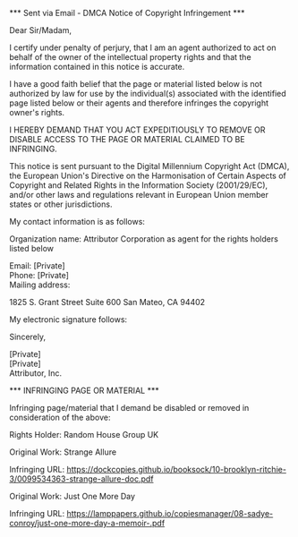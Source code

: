 *** Sent via Email - DMCA Notice of Copyright Infringement ***

Dear Sir/Madam,

I certify under penalty of perjury, that I am an agent authorized to act on behalf of the owner of the intellectual property rights and that the information contained in this notice is accurate.

I have a good faith belief that the page or material listed below is not authorized by law for use by the individual(s) associated with the identified page listed below or their agents and therefore infringes the copyright owner's rights.

I HEREBY DEMAND THAT YOU ACT EXPEDITIOUSLY TO REMOVE OR DISABLE ACCESS TO THE PAGE OR MATERIAL CLAIMED TO BE INFRINGING.

This notice is sent pursuant to the Digital Millennium Copyright Act (DMCA), the European Union's Directive on the Harmonisation of Certain Aspects of Copyright and Related Rights in the Information Society (2001/29/EC), and/or other laws and regulations relevant in European Union member states or other jurisdictions.

My contact information is as follows:

Organization name: Attributor Corporation as agent for the rights holders listed below

Email: [Private]  
Phone: [Private]  
Mailing address:

1825 S. Grant Street
Suite 600
San Mateo, CA 94402

My electronic signature follows:

Sincerely,

[Private]  
[Private]  
Attributor, Inc.

*** INFRINGING PAGE OR MATERIAL ***

Infringing page/material that I demand be disabled or removed in consideration of the above:

Rights Holder: Random House Group UK

Original Work: Strange Allure

Infringing URL: https://dockcopies.github.io/booksock/10-brooklyn-ritchie-3/0099534363-strange-allure-doc.pdf

Original Work: Just One More Day

Infringing URL: https://lamppapers.github.io/copiesmanager/08-sadye-conroy/just-one-more-day-a-memoir-.pdf

